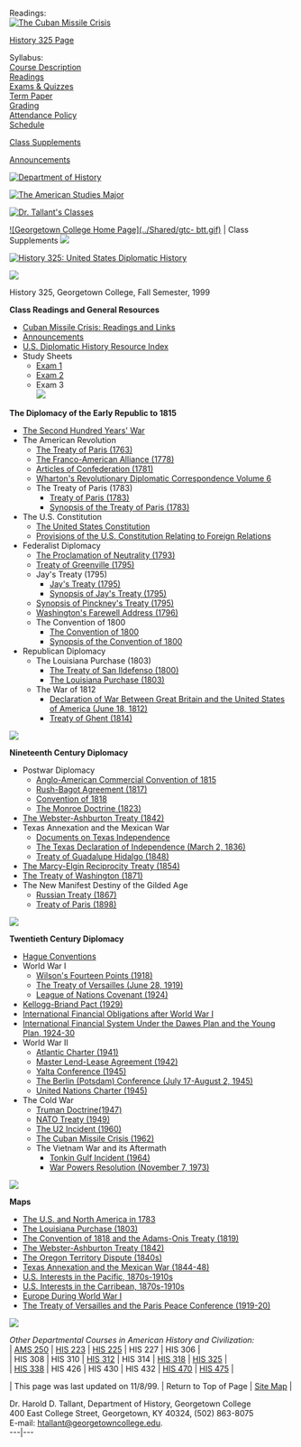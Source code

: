 Readings:  
[![The Cuban Missile Crisis](NEWCMC.gif)](cmclinks.htm)

[History 325 Page](index.htm)

Syllabus:  
[Course Description](325descr.htm)  
[Readings](325texts.htm)  
[Exams & Quizzes](325exams.htm)  
[Term Paper](325exams.htm)  
[Grading](325grade.htm)  
[Attendance Policy](325atten.htm)  
[Schedule](325sched.htm)  

[Class Supplements](325supp.htm)

[Announcements](325annou.htm)

[![Department of History](../Shared/history4.gif)](../../hisdept/index.htm)

[![The American Studies Major](../Shared/ams-btt2.gif)](../ams/index.htm)

[![Dr. Tallant's Classes](../Shared/drtclas2.gif)](../index.htm)

[![Georgetown College Home Page](../Shared/gtc-
btt.gif)](http://www.georgetowncollege.edu) |  Class Supplements
![](flagbara.gif)

[![History 325: United States Diplomatic History](diplo9.gif)](index.htm)

![](flagbarb.gif)

History 325, Georgetown College, Fall Semester, 1999

**Class Readings and General Resources**

  * [Cuban Missile Crisis: Readings and Links](cmclinks.htm)
  * [Announcements](325annou.htm)
  * [U.S. Diplomatic History Resource Index](http://www.tamu-commerce.edu/coas/history/Sarantakes/stuff.html)
  * Study Sheets 
    * [Exam 1](stu1-325.htm)
    * [Exam 2](stu2-325.htm)
    * Exam 3  
![](flagbara.gif)

**The Diplomacy of the Early Republic to 1815**

  * [The Second Hundred Years' War](2d100yr.htm)
  * The American Revolution 
    * [The Treaty of Paris (1763)]( http://www.yale.edu/lawweb/avalon/paris763.htm)
    * [The Franco-American Alliance (1778)](http://www.yale.edu/lawweb/avalon/diplomacy/fr1778m.htm)
    * [Articles of Confederation (1781)]( http://www.yale.edu/lawweb/avalon/artconf.htm)
    * [Wharton's Revolutionary Diplomatic Correspondence Volume 6]( http://www.yale.edu/lawweb/avalon/diplomacy/wharton/wharv6.htm)
    * The Treaty of Paris (1783) 
      * [Treaty of Paris (1783)](http://www.yale.edu/lawweb/avalon/diplomacy/parismen.htm)
      * [Synopsis of the Treaty of Paris (1783)](paris.htm)
  * The U.S. Constitution 
    * [The United States Constitution]( http://www.yale.edu/lawweb/avalon/usconst.htm)
    * [Provisions of the U.S. Constitution Relating to Foreign Relations](diplocon.htm)
  * Federalist Diplomacy 
    * [The Proclamation of Neutrality (1793)]( http://www.yale.edu/lawweb/avalon/neutra93.htm)
    * [Treaty of Greenville (1795)]( http://www.yale.edu/lawweb/avalon/greenvil.htm)
    * Jay's Treaty (1795) 
      * [Jay's Treaty (1795)]( http://www.yale.edu/lawweb/avalon/diplomacy/jaymenu.htm)
      * [Synopsis of Jay's Treaty (1795)](jays.htm)
    * [Synopsis of Pinckney's Treaty (1795)](pinckney.htm)
    * [Washington's Farewell Address (1796)]( http://www.yale.edu/lawweb/avalon/washing.htm)
    * The Convention of 1800 
      * [The Convention of 1800](http://www.yale.edu/lawweb/avalon/diplomacy/fr1800m.htm)
      * [Synopsis of the Convention of 1800](conv1800.htm)
  * Republican Diplomacy 
    * The Louisiana Purchase (1803) 
      * [The Treaty of San Ildefenso (1800)]( http://www.yale.edu/lawweb/avalon/ildefens.htm)
      * [The Louisiana Purchase (1803)]( http://www.yale.edu/lawweb/avalon/diplomacy/fr1803m.htm)
    * The War of 1812 
      * [Declaration of War Between Great Britain and the United States of America (June 18, 1812)](statutes/1812-01.htm)
      * [Treaty of Ghent (1814)]( http://www.yale.edu/lawweb/avalon/diplomacy/br1814m.htm) 

![](flagbarb.gif)

**Nineteenth Century Diplomacy**

  * Postwar Diplomacy 
    * [Anglo-American Commercial Convention of 1815]( http://www.yale.edu/lawweb/avalon/diplomacy/br1815m.htm)
    * [Rush-Bagot Agreement (1817)](http://www.yale.edu/lawweb/avalon/diplomacy/br1817m.htm)
    * [Convention of 1818 ]( http://www.yale.edu/lawweb/avalon/diplomacy/br1818m.htm)
    * [The Monroe Doctrine (1823)]( http://www.yale.edu/lawweb/avalon/monroe.htm)
  * [The Webster-Ashburton Treaty (1842) ]( http://www.yale.edu/lawweb/avalon/diplomacy/br1842m.htm)
  * Texas Annexation and the Mexican War 
    * [Documents on Texas Independence]( http://www.yale.edu/lawweb/avalon/texindm.htm)
    * [The Texas Declaration of Independence (March 2, 1836)]( http://www.yale.edu/lawweb/avalon/texdec.htm)
    * [Treaty of Guadalupe Hidalgo (1848)]( http://www.yale.edu/lawweb/avalon/diplomacy/guadhida.htm)
  * [The Marcy-Elgin Reciprocity Treaty (1854)](http://www.nlc-bnc.ca/confed/docs/doc00008.htm)
  * [The Treaty of Washington (1871)](http://www.nlc-bnc.ca/confed/docs/doc00013.htm)
  * The New Manifest Destiny of the Gilded Age 
    * [Russian Treaty (1867)]( http://www.yale.edu/lawweb/avalon/diplomacy/treatywi.htm)
    * [Treaty of Paris (1898)]( http://www.yale.edu/lawweb/avalon/diplomacy/sp1898.htm) 

![](flagbara.gif)

**Twentieth Century Diplomacy**

  * [Hague Conventions]( http://www.yale.edu/lawweb/avalon/lawofwar/lawwar.htm)
  * World War I 
    * [Wilson's Fourteen Points (1918)]( http://www.yale.edu/lawweb/avalon/wilson14.htm)
    * [The Treaty of Versailles (June 28, 1919)]( http://www.yale.edu/lawweb/avalon/imt/menu.htm)
    * [League of Nations Covenant (1924)]( http://www.yale.edu/lawweb/avalon/leagcov.htm)
  * [Kellogg-Briand Pact (1929)]( http://www.yale.edu/lawweb/avalon/imt/kbpact.htm)
  * [International Financial Obligations after World War I](../shared/finstruc.gif)
  * [International Financial System Under the Dawes Plan and the Young Plan, 1924-30](../shared/dawes.gif)
  * World War II 
    * [Atlantic Charter (1941)]( http://www.yale.edu/lawweb/avalon/wwii/atlantic.htm)
    * [Master Lend-Lease Agreement (1942)]( http://www.yale.edu/lawweb/avalon/decade/decade04.htm)
    * [Yalta Conference (1945)]( http://www.yale.edu/lawweb/avalon/wwii/yalta.htm)
    * [The Berlin (Potsdam) Conference (July 17-August 2, 1945)]( http://www.yale.edu/lawweb/avalon/decade/decade17.htm)
    * [United Nations Charter (1945)]( http://www.yale.edu/lawweb/avalon/un/unchart.htm)
  * The Cold War 
    * [Truman Doctrine(1947)]( http://www.yale.edu/lawweb/avalon/trudoc.htm)
    * [NATO Treaty (1949)]( http://www.yale.edu/lawweb/avalon/nato.htm)
    * [The U2 Incident (1960)]( http://www.yale.edu/lawweb/avalon/u2.htm)
    * [The Cuban Missile Crisis (1962)](cmclinks.htm)
    * The Vietnam War and its Aftermath 
      * [Tonkin Gulf Incident (1964)]( http://www.yale.edu/lawweb/avalon/tonkin-g.htm)
      * [War Powers Resolution (November 7, 1973)]( http://www.yale.edu/lawweb/avalon/warpower.htm) 

![](flagbarb.gif)

**Maps**

  * [The U.S. and North America in 1783](US-1783.gif)
  * [The Louisiana Purchase (1803)](LOUISIAN.gif)
  * [The Convention of 1818 and the Adams-Onis Treaty (1819)](1818-19.gif)
  * [The Webster-Ashburton Treaty (1842)](WEBSTER.gif)
  * [The Oregon Territory Dispute (1840s)](OREGON.gif)
  * [Texas Annexation and the Mexican War (1844-48)](TEX-MEX.gif)
  * [U.S. Interests in the Pacific, 1870s-1910s](PACIFIC.gif)
  * [U.S. Interests in the Carribean, 1870s-1910s](CARRIB.gif)
  * [Europe During World War I](WWI.gif)
  * [The Treaty of Versailles and the Paris Peace Conference (1919-20)](VERSAILL.gif) 

![](flagbara.gif)

_Other Departmental Courses in American History and Civilization:_  
| [AMS 250](../ams250/index.htm) | [HIS 223](../his223/index.htm) | [HIS
225](../his225/index.htm) | HIS 227 | HIS 306 |  
| HIS 308 | HIS 310 | [HIS 312](../his312/index.htm) | HIS 314 | [HIS
318](../his318/index.htm) | [HIS 325](../his325/index.htm) |  
| [HIS 338](../his338/index.htm) | HIS 426 | HIS 430 | HIS 432 | [HIS
470](../his470/index.htm) | [HIS 475](../his475/index.htm) |

| This page was last updated on 11/8/99. | Return to Top of Page | [Site
Map](../../index.htm) |

Dr. Harold D. Tallant, Department of History, Georgetown College  
400 East College Street, Georgetown, KY 40324, (502) 863-8075  
E-mail:
[htallant@georgetowncollege.edu](mailto:htallant@georgetowncollege.edu).  
---|---

